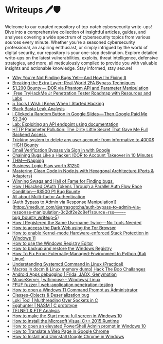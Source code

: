 # Writeups 🖊️🛡️
Welcome to our curated repository of top-notch cybersecurity write-ups! Dive into a comprehensive collection of insightful articles, guides, and analyses covering a wide spectrum of cybersecurity topics from various sources every minute. Whether you're a seasoned cybersecurity professional, an aspiring enthusiast, or simply intrigued by the world of digital security, our repository is your one-stop destination. Explore detailed write-ups on the latest vulnerabilities, exploits, threat intelligence, defensive strategies, and more, all meticulously compiled to provide you with valuable insights and actionable knowledge. Stay informed, stay secure!
<!-- WRITEUPS:START -->
- [Why You’re Not Finding Bugs Yet — And How I’m Fixing It](https://medium.com/@k4r7h1kn/why-youre-not-finding-bugs-yet-and-how-i-m-fixing-it-072a84e4fcf4?source=rss------bug_bounty_writeup-5)
- [Breaking the Extra Layer: Real-World 2FA Bypass Techniques](https://fuzzyyduck.medium.com/breaking-the-extra-layer-real-world-2fa-bypass-techniques-f41b0995063e?source=rss------bug_bounty_writeup-5)
- [​​$1,200 Bounty — IDOR via Phantom API and Parameter Manipulation​](https://medium.com/@cadeeper/1-200-bounty-idor-via-phantom-api-and-parameter-manipulation-1f9a9d84f467?source=rss------bug_bounty_writeup-5)
- [️ Free TryHackMe Jr Penetration Tester Roadmap with Resources and Labs](https://infosecwriteups.com/%EF%B8%8F-free-tryhackme-jr-penetration-tester-roadmap-with-resources-and-labs-ce8e1849ec11?source=rss----7b722bfd1b8d---4)
- [5 Tools I Wish I Knew When I Started Hacking](https://infosecwriteups.com/5-tools-i-wish-i-knew-when-i-started-hacking-adb4dfed5295?source=rss----7b722bfd1b8d---4)
- [Black Basta Leak Analysis](https://infosecwriteups.com/black-basta-leak-analysis-add723b179a5?source=rss----7b722bfd1b8d---4)
- [I Clicked a Random Button in Google Slides — Then Google Paid Me $2,240](https://infosecwriteups.com/i-clicked-a-random-button-in-google-slides-then-google-paid-me-2-240-22e1c0ca0535?source=rss----7b722bfd1b8d---4)
- [Lab: Exploiting an API endpoint using documentation](https://infosecwriteups.com/lab-exploiting-an-api-endpoint-using-documentation-0a74ce7b7118?source=rss----7b722bfd1b8d---4)
- [HTTP Parameter Pollution: The Dirty Little Secret That Gave Me Full Backend Access ️](https://infosecwriteups.com/http-parameter-pollution-the-dirty-little-secret-that-gave-me-full-backend-access-%EF%B8%8F-f7777c569648?source=rss----7b722bfd1b8d---4)
- [Tricking system to delete any user account: from informative to 4000$ HIGH Bounty](https://entropydrifter.medium.com/tricking-system-to-delete-any-user-account-from-informative-to-4000-high-bounty-245944d4eaa9?source=rss------bug_bounty_writeup-5)
- [Email Verification Bypass via Sign in with Google](https://xsametyigit.medium.com/email-verification-bypass-via-sign-in-with-google-a273827c4968?source=rss------bug_bounty_writeup-5)
- [Chaining Bugs Like a Hacker: IDOR to Account Takeover in 10 Minutes](https://infosecwriteups.com/chaining-bugs-like-a-hacker-idor-to-account-takeover-in-10-minutes-db0cba198007?source=rss----7b722bfd1b8d---4)
- [THM — Napping](https://infosecwriteups.com/thm-napping-c707974cb4c8?source=rss----7b722bfd1b8d---4)
- [Business Logic Flaw worth $1250](https://infosecwriteups.com/business-logic-flaw-worth-1250-35efcd1b9af9?source=rss----7b722bfd1b8d---4)
- [Mastering Clean Code in Node.js with Hexagonal Architecture &lpar;Ports &amp; Adapters&rpar;](https://infosecwriteups.com/mastering-clean-code-in-node-js-with-hexagonal-architecture-ports-adapters-e3a343a8c649?source=rss----7b722bfd1b8d---4)
- [Winning Swags and Hall of Fame for Finding bugs.](https://infosecwriteups.com/winning-swags-and-hall-of-fame-for-finding-bugs-7402555fefe3?source=rss------bug_bounty_writeup-5)
- [How I Hijacked OAuth Tokens Through a Parallel Auth Flow Race Condition — $8500 P1 Bug Bounty](https://infosecwriteups.com/how-i-hijacked-oauth-tokens-through-a-parallel-auth-flow-race-condition-8500-p1-bug-bounty-7af1cccc4d4c?source=rss------bug_bounty_writeup-5)
- [All about Multi-factor Authentication](https://hassanjawaid.medium.com/all-about-multi-factor-authentication-a131d6c20bf5?source=rss------bug_bounty_writeup-5)
- [Auth Bypass to Admin via Response Manipulation]](https://medium.com/@arrasgotcha/auth-bypass-to-admin-via-response-manipulation-3c2df2e2c8ef?source=rss------bug_bounty_writeup-5)
- [How I Registered the Same Username Twice — No Tools Needed](https://strangerwhite.medium.com/how-i-registered-the-same-username-twice-no-tools-needed-284f3b46d82a?source=rss------bug_bounty_writeup-5)
- [How to access the Dark Web using the Tor Browser](https://www.bleepingcomputer.com/tutorials/how-to-access-the-dark-web-using-the-tor-browser/)
- [How to enable Kernel-mode Hardware-enforced Stack Protection in Windows 11](https://www.bleepingcomputer.com/tutorials/how-to-enable-kernel-mode-hardware-enforced-stack-protection-in-windows-11/)
- [How to use the Windows Registry Editor](https://www.bleepingcomputer.com/tutorials/how-to-use-the-windows-registry-editor/)
- [How to backup and restore the Windows Registry](https://www.bleepingcomputer.com/tutorials/how-to-backup-and-restore-the-windows-registry/)
- [How To Fix Error: Externally-Managed-Environment In Python &lpar;Kali Linux&rpar;](https://technicalnavigator.in/how-to-fix-error-externally-managed-environment-in-python-kali-linux/)
- [Understanding Systemctl Command in Linux &lpar;Practical&rpar;](https://technicalnavigator.in/understanding-systemctl-command-in-linux-practical/)
- [Macros in docm &amp; Linux memory dump| Hack The Boo  Challanges](https://technicalnavigator.in/macros-in-docm-linux-memory-dump-hack-the-boo-challanges/)
- [Android Apps debugging |  Frida, JADX, Genymotion](https://technicalnavigator.in/android-apps-debugging-frida-jadx-genymotion/)
- [MouseServer | wifimouse – Windows/ Linux](https://technicalnavigator.in/mouseserver-wifimouse-windows-linux/)
- [FFUF fuzzer | web-application penetration-testing](https://technicalnavigator.in/ffuf-fuzzer-web-application-penetration-testing/)
- [How to open a Windows 11 Command Prompt as Administrator](https://www.bleepingcomputer.com/tutorials/how-to-open-a-windows-11-command-prompt-as-administrator/)
- [Classes-Objects &amp; Deserialization bug](https://technicalnavigator.in/classes-objects-deserialization-bug/)
- [Loki Tool | Multhreading Over Sockets in C](https://technicalnavigator.in/loki-tool-multhreading-over-sockets-in-c/)
- [Egghunter | NASM | C prototype](https://technicalnavigator.in/egghunter-nasm-c-prototype/)
- [TELNET &amp; FTP Analysis](https://technicalnavigator.in/telnet-ftp-analysis/)
- [How to make the Start menu full screen in Windows 10](https://www.bleepingcomputer.com/tutorials/how-to-make-the-start-menu-full-screen-in-windows-10/)
- [How to install the Microsoft Visual C++ 2015 Runtime](https://www.bleepingcomputer.com/tutorials/how-to-install-the-microsoft-visual-c-2015-runtime/)
- [How to open an elevated PowerShell Admin prompt in Windows 10](https://www.bleepingcomputer.com/tutorials/how-to-open-an-elevated-powershell-admin-prompt-in-windows-10/)
- [How to Translate a Web Page in Google Chrome](https://www.bleepingcomputer.com/tutorials/how-to-translate-a-web-page-in-google-chrome/)
- [How to Install and Uninstall Google Chrome in Windows](https://www.bleepingcomputer.com/tutorials/how-to-install-and-uninstall-google-chrome-in-windows/)
<!-- WRITEUPS:END -->
